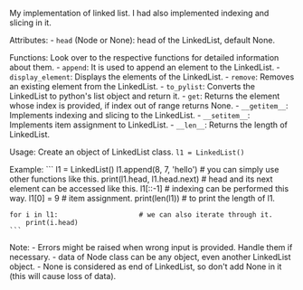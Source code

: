 My implementation of linked list. I had also implemented indexing and slicing in it.

Attributes: 
    - `head` (Node or None): head of the LinkedList, default None.
    
Functions: Look over to the respective functions for detailed information about them.
    - `append`: It is used to append an element to the LinkedList.
    - `display_element`: Displays the elements of the LinkedList.
    - `remove`: Removes an existing element from the LinkedList.
    - `to_pylist`: Converts the LinkedList to python's list object and return it.
    - `get`: Returns the element whose index is provided, if index out of range returns None.
    - `__getitem__`: Implements indexing and slicing to the LinkedList.
    - `__setitem__`: Implements item assignment to LinkedList.
    - `__len__`: Returns the length of LinkedList.

Usage: Create an object of LinkedList class.
    ```
    l1 = LinkedList()
    ```

Example: 
    ```
    l1 = LinkedList()
    l1.append(8, 7, 'hello')        # you can simply use other functions like this.
    print(l1.head, l1.head.next)    # head and its next element can be accessed like this.
    l1[::-1]                        # indexing can be performed this way.
    l1[0] = 9                       # item assignment.
    print(len(l1))                  # to print the length of l1.

    for i in l1:                    # we can also iterate through it.
        print(i.head)
    ```

Note: 
    - Errors might be raised when wrong input is provided. Handle them if necessary.
    - data of Node class can be any object, even another LinkedList object.
    - None is considered as end of LinkedList, so don't add None in it (this will cause loss of data).
